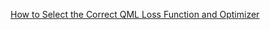 [How to Select the Correct QML Loss Function and Optimizer](https://www.chemicalqdevice.com/how-to-select-the-correct-qml-loss-function-and-optimizer)
